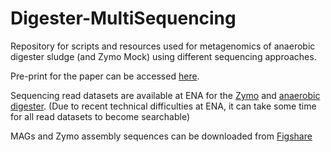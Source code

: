 # Digester-MultiSequencing
Repository for scripts and resources used for metagenomics of anaerobic digester sludge (and Zymo Mock) using different sequencing approaches.

Pre-print for the paper can be accessed [here](https://www.biorxiv.org/content/10.1101/2021.10.27.466057v2).

Sequencing read datasets are available at ENA for the [Zymo](https://www.ebi.ac.uk/ena/browser/view/PRJEB48692) and [anaerobic digester](https://www.ebi.ac.uk/ena/browser/view/PRJEB48021).
(Due to recent technical difficulties at ENA, it can take some time for all read datasets to become searchable)

MAGs and Zymo assembly sequences can be downloaded from [Figshare](https://doi.org/10.6084/m9.figshare.17008801) 
